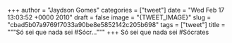 
+++
author = "Jaydson Gomes"
categories = ["tweet"]
date = "Wed Feb 17 13:03:52 +0000 2010"
draft = false
image = "{TWEET_IMAGE}"
slug = "cbad5b07a9769f7033a90be8e5852142c205b698"
tags = ["tweet"]
title = """Só sei que nada sei #Sócr..."""
+++
Só sei que nada sei #Sócrates

